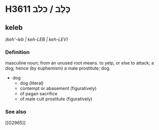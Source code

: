 # H3611 כֶּלֶב / כלב

## keleb

_(keh'-leb | keh-LEB | keh-LEV)_

### Definition

masculine noun; from an unused root means. to yelp, or else to attack; a dog; hence (by euphemism) a male prostitute; dog.

- dog
    - dog (literal)
    - contempt or abasement (figuratively)
    - of pagan sacrifice
    - of male cult prostitute (figuratively)
### See also

[[G2965]]

